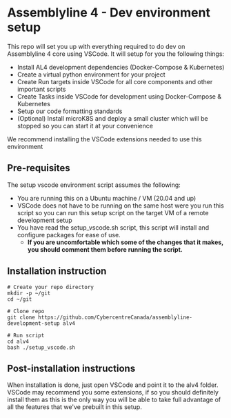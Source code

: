 # Assemblyline 4 - Dev environment setup

This repo will set you up with everything required to do dev on Assemblyline 4 core using VSCode. It will setup for you the following things:

- Install AL4 development dependencies (Docker-Compose & Kubernetes)
- Create a virtual python environment for your project
- Create Run targets inside VSCode for all core components and other important scripts
- Create Tasks inside VSCode for development using Docker-Compose & Kubernetes
- Setup our code formatting standards
- (Optional) Install microK8S and deploy a small cluster which will be stopped so you can start it at your convenience

We recommend installing the VSCode extensions needed to use this environment

## Pre-requisites

The setup vscode environment script assumes the following:

- You are running this on a Ubuntu machine / VM (20.04 and up)
- VSCode does not have to be running on the same host were you run this script so you can run this setup script on the target VM of a remote development setup
- You have read the setup_vscode.sh script, this script will install and configure packages for ease of use.
  - **If you are uncomfortable which some of the changes that it makes, you should comment them before running the script.**

## Installation instruction

    # Create your repo directory
    mkdir -p ~/git
    cd ~/git

    # Clone repo
    git clone https://github.com/CybercentreCanada/assemblyline-development-setup alv4

    # Run script
    cd alv4
    bash ./setup_vscode.sh

## Post-installation instructions

When installation is done, just open VSCode and point it to the alv4 folder. VSCode may recommend you some extensions, if so you should definitely install them as this is the only way you will be able to take full advantage of all the features that we've prebuilt in this setup.
